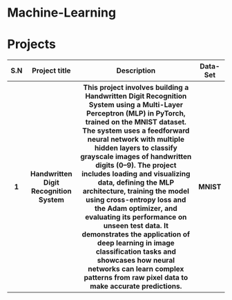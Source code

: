 # Machine-Learning

<h1 color="red">Projects</h1>
<table>
  <tr>
    <th>S.N</th>
    <th>Project title</th>
    <th>Description</th>
    <th>Data-Set</th>
  </tr>
    <tr>
    <th>1</th>
    <th>Handwritten Digit Recognition System</th>
    <th>This project involves building a Handwritten Digit Recognition System using a Multi-Layer Perceptron (MLP) in PyTorch,       trained on the MNIST dataset. The system uses a feedforward neural network with multiple hidden layers to classify grayscale images of handwritten digits (0–9). The project includes loading and visualizing data, defining the MLP architecture, training the model using cross-entropy loss and the Adam optimizer, and evaluating its performance on unseen test data. It demonstrates the application of deep learning in image classification tasks and showcases how neural networks can learn complex patterns from raw pixel data to make accurate predictions.</th>
    <th>MNIST</th>
  </tr>
  
</table>

